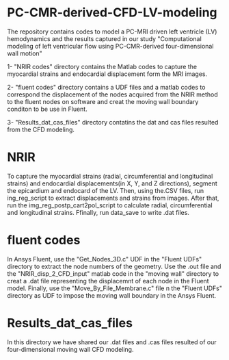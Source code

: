 # PC-CMR-derived-CFD-LV-modeling
The repository contains codes to model a PC-MRI driven left ventricle (LV) hemodynamics and the results captured in our study "Computational modeling of left ventricular flow using PC-CMR-derived four-dimensional wall motion"

1- "NRIR codes" directory contains the Matlab codes to capture the myocardial strains and endocardial displacement form the MRI images.

2- "fluent codes" directory contains a UDF files and a matlab codes to correspond the displacement of the nodes acquired from the NRIR method to the fluent nodes on software and creat the moving wall boundary conditon to be use in Fluent.

3- "Results_dat_cas_files" directory contatins the dat and cas files resulted from the CFD modeling.

# NRIR
To capture the myocardial strains (radial, circumferential and longitudinal strains) and endocardial displacements(in X, Y, and Z directions), segment the epicardium and endocard of the LV. Then, using the.CSV files, run ing_reg_script to extract displacements and strains from images. After that, run the img_reg_postp_cart2pol_script to calculate radial, circumferential and longitudinal strains. Ffinally, run data_save to write .dat files.

# fluent codes
In Ansys Fluent, use the "Get_Nodes_3D.c" UDF in the "Fluent UDFs" directory to extract the node numbers of the geometry. Use the .out file and the "NRIR_disp_2_CFD_input" matlab code in the "moving wall" directory to creat a .dat file representing the displacemnt of each node in the Fluent model. Finally, use the "Move_By_File_Membrane.c" file n the "Fluent UDFs" directory as UDF to impose the moving wall boundary in the Ansys Fluent.


# Results_dat_cas_files
In this directory we have shared our .dat files and .cas files resulted of our four-dimensional moving wall CFD modeling.
